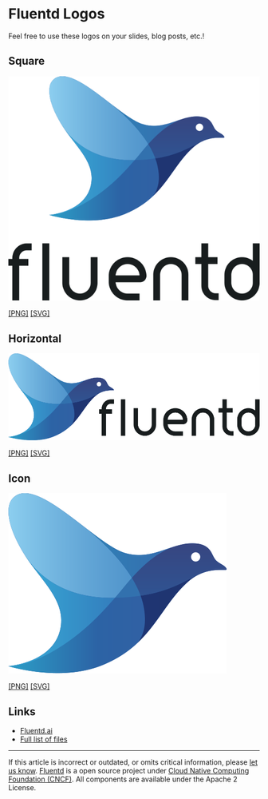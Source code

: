 # Fluentd Logos

Feel free to use these logos on your slides, blog posts, etc.!


## Square



[![](/images/logo/Fluentd_square.png)](/images/logo/Fluentd_square.png)




[\[PNG\]](/images/logo/Fluentd_square.png)
[\[SVG\]](/images/logo/Fluentd_square.svg)


## Horizontal

[![](/images/logo/Fluentd_horizontal.png)](/images/logo/Fluentd_horizontal.png)


[\[PNG\]](/images/logo/Fluentd_horizontal.png)
[\[SVG\]](/images/logo/Fluentd_horizontal.svg)


## Icon

[![](/images/logo/Fluentd_icon.png)](/images/logo/Fluentd_icon.png)



[\[PNG\]](/images/logo/Fluentd_icon.png)
[\[SVG\]](/images/logo/Fluentd_icon.svg)



## Links

-   [Fluentd.ai](/images/logo/Fluentd.ai)
-   [Full list of files](https://github.com/fluent/fluentd-docs-gitbook/tree/0.12/images/public/logo)


------------------------------------------------------------------------

If this article is incorrect or outdated, or omits critical information, please [let us know](https://github.com/fluent/fluentd-docs-gitbook/issues?state=open).
[Fluentd](http://www.fluentd.org/) is a open source project under [Cloud Native Computing Foundation (CNCF)](https://cncf.io/). All components are available under the Apache 2 License.
